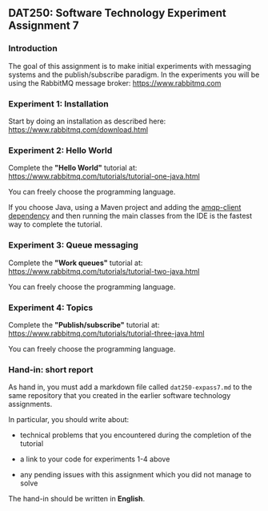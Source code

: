 ## DAT250: Software Technology Experiment Assignment 7

### Introduction

The goal of this assignment is to make initial experiments with messaging systems and the publish/subscribe paradigm. In the experiments you will be using the RabbitMQ message broker: https://www.rabbitmq.com

### Experiment 1: Installation

Start by doing an installation as described here: https://www.rabbitmq.com/download.html

### Experiment 2: Hello World

Complete the **"Hello World"** tutorial at: https://www.rabbitmq.com/tutorials/tutorial-one-java.html

You can freely choose the programming language.

If you choose Java, using a Maven project and adding the [amqp-client dependency](https://mvnrepository.com/artifact/com.rabbitmq/amqp-client) and then running the main classes from the IDE is the fastest way to complete the tutorial.

### Experiment 3: Queue messaging

Complete the **"Work queues"** tutorial at: https://www.rabbitmq.com/tutorials/tutorial-two-java.html

You can freely choose the programming language.

### Experiment 4: Topics

Complete the **"Publish/subscribe"** tutorial at: https://www.rabbitmq.com/tutorials/tutorial-three-java.html

You can freely choose the programming language.

### Hand-in: short report

As hand in, you must add a markdown file called `dat250-expass7.md` to the same repository that you created in the earlier software technology assignments.

In particular, you should write about:

- technical problems that you encountered during the completion of the tutorial

- a link to your code for experiments 1-4 above

- any pending issues with this assignment which you did not manage to solve

The hand-in should be written in **English**.
